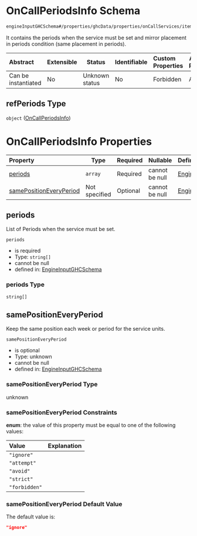# OnCallPeriodsInfo Schema

```txt
engineInputGHCSchema#/properties/ghcData/properties/onCallServices/items/properties/refPeriods
```

It contains the periods when the service must be set and mirror placement in periods condition (same placement in periods).


| Abstract            | Extensible | Status         | Identifiable | Custom Properties | Additional Properties | Access Restrictions | Defined In                                                         |
| :------------------ | ---------- | -------------- | ------------ | :---------------- | --------------------- | ------------------- | ------------------------------------------------------------------ |
| Can be instantiated | No         | Unknown status | No           | Forbidden         | Allowed               | none                | [ghc.schema.json\*](../out/ghc.schema.json "open original schema") |

## refPeriods Type

`object` ([OnCallPeriodsInfo](ghc-properties-ghcdata-properties-oncallservices-oncallservice-properties-oncallperiodsinfo.md))

# OnCallPeriodsInfo Properties

| Property                                            | Type          | Required | Nullable       | Defined by                                                                                                                                                                                                                                                                                    |
| :-------------------------------------------------- | ------------- | -------- | -------------- | :-------------------------------------------------------------------------------------------------------------------------------------------------------------------------------------------------------------------------------------------------------------------------------------------- |
| [periods](#periods)                                 | `array`       | Required | cannot be null | [EngineInputGHCSchema](ghc-properties-ghcdata-properties-oncallservices-oncallservice-properties-oncallperiodsinfo-properties-periodslist.md "engineInputGHCSchema#/properties/ghcData/properties/onCallServices/items/properties/refPeriods/properties/periods")                             |
| [samePositionEveryPeriod](#samepositioneveryperiod) | Not specified | Optional | cannot be null | [EngineInputGHCSchema](ghc-properties-ghcdata-properties-oncallservices-oncallservice-properties-oncallperiodsinfo-properties-samepositioneveryperiod.md "engineInputGHCSchema#/properties/ghcData/properties/onCallServices/items/properties/refPeriods/properties/samePositionEveryPeriod") |

## periods

List of Periods when the service must be set.


`periods`

-   is required
-   Type: `string[]`
-   cannot be null
-   defined in: [EngineInputGHCSchema](ghc-properties-ghcdata-properties-oncallservices-oncallservice-properties-oncallperiodsinfo-properties-periodslist.md "engineInputGHCSchema#/properties/ghcData/properties/onCallServices/items/properties/refPeriods/properties/periods")

### periods Type

`string[]`

## samePositionEveryPeriod

Keep the same position each week or period for the service units.


`samePositionEveryPeriod`

-   is optional
-   Type: unknown
-   cannot be null
-   defined in: [EngineInputGHCSchema](ghc-properties-ghcdata-properties-oncallservices-oncallservice-properties-oncallperiodsinfo-properties-samepositioneveryperiod.md "engineInputGHCSchema#/properties/ghcData/properties/onCallServices/items/properties/refPeriods/properties/samePositionEveryPeriod")

### samePositionEveryPeriod Type

unknown

### samePositionEveryPeriod Constraints

**enum**: the value of this property must be equal to one of the following values:

| Value         | Explanation |
| :------------ | ----------- |
| `"ignore"`    |             |
| `"attempt"`   |             |
| `"avoid"`     |             |
| `"strict"`    |             |
| `"forbidden"` |             |

### samePositionEveryPeriod Default Value

The default value is:

```json
"ignore"
```
